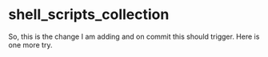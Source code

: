 # shell_scripts_collection
So, this is the change I am adding and on commit this should trigger. Here is one more try.
